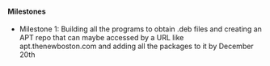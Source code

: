 #### Milestones
- Milestone 1: Building all the programs to obtain .deb files and creating an APT repo that can maybe accessed by a URL like apt.thenewboston.com and adding all the packages to it by December 20th
